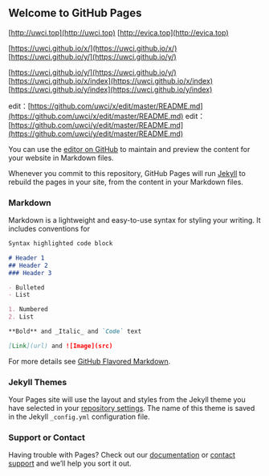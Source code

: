 ## Welcome to GitHub Pages


[http://uwci.top](http://uwci.top)
[http://evica.top](http://evica.top)

[https://uwci.github.io/x/](https://uwci.github.io/x/)
[https://uwci.github.io/y/](https://uwci.github.io/y/)

[https://uwci.github.io/y/](https://uwci.github.io/y/)
[https://uwci.github.io/x/index](https://uwci.github.io/x/index)
[https://uwci.github.io/y/index](https://uwci.github.io/y/index)

edit：[https://github.com/uwci/x/edit/master/README.md](https://github.com/uwci/x/edit/master/README.md)
edit：[https://github.com/uwci/y/edit/master/README.md](https://github.com/uwci/y/edit/master/README.md)



You can use the [editor on GitHub](https://github.com/uwci/y/edit/master/README.md) to maintain and preview the content for your website in Markdown files.

Whenever you commit to this repository, GitHub Pages will run [Jekyll](https://jekyllrb.com/) to rebuild the pages in your site, from the content in your Markdown files.

### Markdown

Markdown is a lightweight and easy-to-use syntax for styling your writing. It includes conventions for

```markdown
Syntax highlighted code block

# Header 1
## Header 2
### Header 3

- Bulleted
- List

1. Numbered
2. List

**Bold** and _Italic_ and `Code` text

[Link](url) and ![Image](src)
```

For more details see [GitHub Flavored Markdown](https://guides.github.com/features/mastering-markdown/).

### Jekyll Themes

Your Pages site will use the layout and styles from the Jekyll theme you have selected in your [repository settings](https://github.com/uwci/y/settings). The name of this theme is saved in the Jekyll `_config.yml` configuration file.

### Support or Contact

Having trouble with Pages? Check out our [documentation](https://help.github.com/categories/github-pages-basics/) or [contact support](https://github.com/contact) and we’ll help you sort it out.
